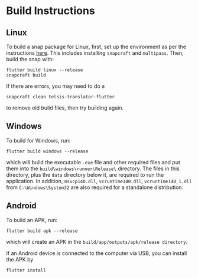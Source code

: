 # Build Instructions

## Linux
To build a snap package for Linux, first, set up the environment as per the instructions [here](https://flutter.dev/docs/deployment/linux#set-up-the-build-environment). This includes installing `snapcraft` and `multipass`. Then, build the snap with:
```
flutter build linux --release
snapcraft build
```
If there are errors, you may need to do a
```
snapcraft clean telsis-translator-flutter
```
to remove old build files, then try building again.

## Windows
To build for Windows, run:
```
flutter build windows --release
```
which will build the executable `.exe` file and other required files and put them into the `build\windows\runner\Release\` directory. The files in this directory, plus the `data` directory below it, are required to run the application. In addition, `msvcp140.dll`, `vcruntime140.dll`, `vcruntime140_1.dll` from `C:\Windows\System32` are also required for a standalone distribution.

## Android
To build an APK, run:
```
flutter build apk --release
```
which will create an APK in the `build/app/outputs/apk/release directory`.

If an Android device is connected to the computer via USB, you can install the APK by
```
flutter install
```
